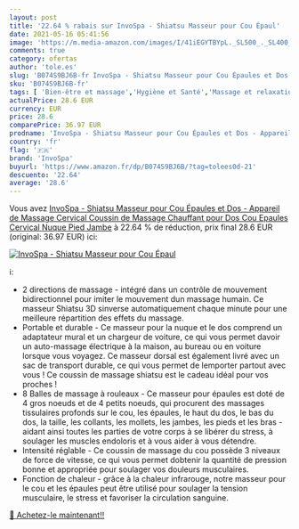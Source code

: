 ```yaml
---
layout: post
title: '22.64 % rabais sur InvoSpa - Shiatsu Masseur pour Cou Épaul'
date: 2021-05-16 05:41:56
image: 'https://m.media-amazon.com/images/I/41iEGYTBYpL._SL500_._SL400_.jpg'
comments: true
category: ofertas
author: 'tole.es'
slug: 'B074S9BJ6B-fr InvoSpa - Shiatsu Masseur pour Cou Épaules et Dos -...'
sku: 'B074S9BJ6B-fr'
tags: [ 'Bien-être et massage','Hygiène et Santé','Massage et relaxation','Masseurs électriques','Masseurs électriques portables','invospa', ]
actualPrice: 28.6 EUR
currency: EUR
price: 28.6
comparePrice: 36.97 EUR
prodname: 'InvoSpa - Shiatsu Masseur pour Cou Épaules et Dos - Appareil de Massage Cervical  Coussin de Massage Chauffant pour Dos  Cou  Epaules  Cervical  Nuque  Pied  Jambe'
country: 'fr'
flag: '🇫🇷'
brand: 'InvoSpa'
buyurl: 'https://www.amazon.fr/dp/B074S9BJ6B/?tag=tolees0d-21'
descuento: '22.64'
average: '28.6'
---
```


Vous avez [InvoSpa - Shiatsu Masseur pour Cou Épaules et Dos - Appareil de Massage Cervical  Coussin de Massage Chauffant pour Dos  Cou  Epaules  Cervical  Nuque  Pied  Jambe](https://www.amazon.fr/dp/B074S9BJ6B/?tag=tolees0d-21)  à  22.64 % de réduction, prix final  28.6 EUR (original: 36.97 EUR) ici:

[![InvoSpa - Shiatsu Masseur pour Cou Épaul](https://m.media-amazon.com/images/I/41iEGYTBYpL._SL500_._SL400_.jpg)](https://www.amazon.fr/dp/B074S9BJ6B/?tag=tolees0d-21)

ℹ️:

- 2 directions de massage - intégré dans un contrôle de mouvement bidirectionnel pour imiter le mouvement dun massage humain. Ce masseur Shiatsu 3D sinverse automatiquement chaque minute pour une meilleure répartition des effets du massage.
- Portable et durable - Ce masseur pour la nuque et le dos comprend un adaptateur mural et un chargeur de voiture, ce qui vous permet davoir un auto-massage électrique à la maison, au bureau ou en voiture lorsque vous voyagez. Ce masseur dorsal est également livré avec un sac de transport durable, ce qui vous permet de lemporter partout avec vous ! Ce coussin de massage shiatsu est le cadeau idéal pour vos proches !
- 8 Balles de massage à rouleaux - Ce masseur pour épaules est doté de 4 gros noeuds et de 4 petits noeuds, qui procurent des massages tissulaires profonds sur le cou, les épaules, le haut du dos, le bas du dos, la taille, les collants, les mollets, les jambes, les pieds et les bras - aidant ainsi toutes les parties de votre corps à se libérer du stress, à soulager les muscles endoloris et à vous aider à vous détendre.
- Intensité réglable - Ce coussin de massage du cou possède 3 niveaux de force de vitesse, ce qui vous permet dobtenir la quantité de pression bonne et appropriée pour soulager vos douleurs musculaires.
- Fonction de chaleur - grâce à la chaleur infrarouge, notre masseur pour le cou et les épaules peut être utilisé pour soulager la tension musculaire, le stress et favoriser la circulation sanguine.

[🛒 Achetez-le maintenant!!](https://www.amazon.fr/dp/B074S9BJ6B/?tag=tolees0d-21)

